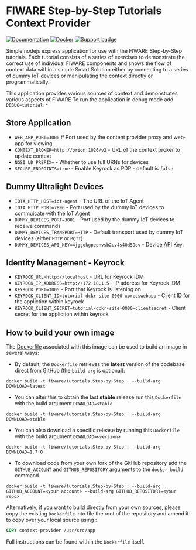 # FIWARE Step-by-Step Tutorials Context Provider

[![Documentation](https://nexus.lab.fiware.org/repository/raw/public/badges/chapters/documentation.svg)](https://fiware-tutorials.rtfd.io)
[![Docker](https://img.shields.io/docker/pulls/fiware/tutorials.context-provider.svg)](https://hub.docker.com/r/fiware/tutorials.context-provider/)
[![Support badge](https://nexus.lab.fiware.org/repository/raw/public/badges/stackoverflow/fiware.svg)](https://stackoverflow.com/questions/tagged/fiware)

Simple nodejs express application for use with the FIWARE Step-by-Step
tutorials. Each tutorial consists of a series of exercises to demonstrate the
correct use of individual FIWARE components and shows the flow of context data
within a simple Smart Solution either by connecting to a series of dummy IoT
devices or manipulating the context directly or programmatically.

This application provides various sources of context and demonstrates various
aspects of FIWARE To run the application in debug mode add `DEBUG=tutorial:*`

## Store Application

-   `WEB_APP_PORT=3000` # Port used by the content provider proxy and web-app
    for viewing
-   `CONTEXT_BROKER=http://orion:1026/v2` - URL of the context broker to update
    context
-   `NGSI_LD_PREFIX=` - Whether to use full URNs for devices
-   `SECURE_ENDPOINTS=true` - Enable Keyrock as PDP - default is `false`

## Dummy Ultralight Devices

-   `IOTA_HTTP_HOST=iot-agent` - The URL of the IoT Agent
-   `IOTA_HTTP_PORT=7896` - Port used by the dummy IoT devices to commuicate
    with the IoT Agent
-   `DUMMY_DEVICES_PORT=3001` - Port used by the dummy IoT devices to receive
    commands
-   `DUMMY_DEVICES_TRANSPORT=HTTP` - Default transport used by dummy IoT devices
    (either `HTTP` or `MQTT`)
-   `DUMMY_DEVICES_API_KEY=4jggokgpepnvsb2uv4s40d59ov` - Device API Key.

## Identity Management - Keyrock

-   `KEYROCK_URL=http://localhost` - URL for Keyrock IDM
-   `KEYROCK_IP_ADDRESS=http://172.18.1.5` - IP address for Keyrock IDM
-   `KEYROCK_PORT=3005` - Port that Keyrock is listening on
-   `KEYROCK_CLIENT_ID=tutorial-dckr-site-0000-xpresswebapp` - Client ID for the
    appliction within keyrock
-   `KEYROCK_CLIENT_SECRET=tutorial-dckr-site-0000-clientsecret` - Client secret
    for the appliction within keyrock

## How to build your own image

The [Dockerfile](https://github.com/fiware/tutorials.Step-by-Step/blob/master/docker/Dockerfile)
associated with this image can be used to build an image in several ways:

* By default, the `Dockerfile` retrieves the **latest** version of the codebase direct
from GitHub (the `build-arg` is optional):

```console
docker build -t fiware/tutorials.Step-by-Step . --build-arg DOWNLOAD=latest
```

* You can alter this to obtain the last **stable** release run this `Dockerfile` with the build
  argument `DOWNLOAD=stable`

```console
docker build -t fiware/tutorials.Step-by-Step . --build-arg DOWNLOAD=stable
```

* You can also download a specific release by running this `Dockerfile` with the build
  argument `DOWNLOAD=<version>`

```console
docker build -t fiware/tutorials.Step-by-Step . --build-arg DOWNLOAD=1.7.0
```

* To download code from your own fork of the GitHub repository add the `GITHUB_ACCOUNT`
  and `GITHUB_REPOSITORY` arguments to the `docker build` command.

```console
docker build -t fiware/tutorials.Step-by-Step . --build-arg GITHUB_ACCOUNT=<your account> --build-arg GITHUB_REPOSITORY=<your repo>
```

Alternatively, if you want to build directly from your own sources, please copy the existing
`Dockerfile` into file the root of the repository and amend it to copy over your local source using :

```Dockerfile
COPY context-provider /usr/src/app
```

Full instructions can be found within the `Dockerfile` itself.
